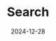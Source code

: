 ---
title: "Search"
date: "2024-12-28"
tags: [""]
categories: [""]
description: "Search Page"
draft: false
---